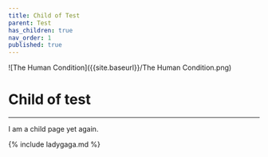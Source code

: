 ```yaml
---
title: Child of Test
parent: Test
has_children: true
nav_order: 1
published: true
---
```

![The Human Condition]({{site.baseurl}}/The Human Condition.png)

# Child of test
---
I am a child page yet again.

{% include ladygaga.md %}
